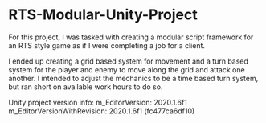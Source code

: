 # RTS-Modular-Unity-Project

For this project, I was tasked with creating a modular script framework for an RTS style game as if I were completing a job for a client.

I ended up creating a grid based system for movement and a turn based system for the player and enemy to move along the grid and attack one another. I intended to adjust the mechanics to be a time based turn system, but ran short on available work hours to do so.

Unity project version info:
m_EditorVersion: 2020.1.6f1
m_EditorVersionWithRevision: 2020.1.6f1 (fc477ca6df10)

